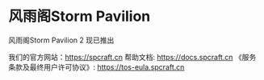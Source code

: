 # 风雨阁Storm Pavilion

风雨阁Storm Pavilion 2 现已推出

我们的官方网站：<https://spcraft.cn>
帮助文档: <https://docs.spcraft.cn>
《服务条款及最终用户许可协议》: <https://tos-eula.spcraft.cn>
